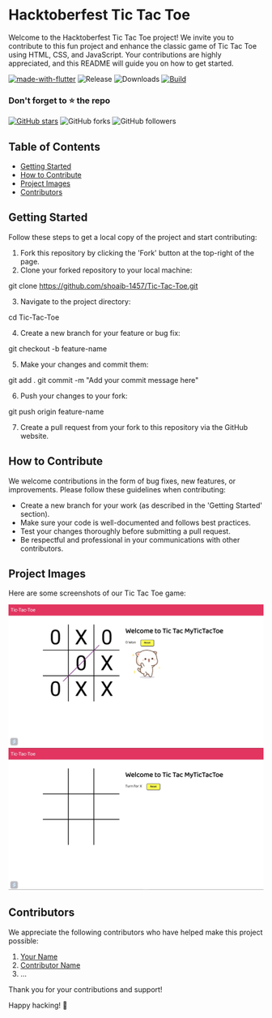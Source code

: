 # Hacktoberfest Tic Tac Toe

Welcome to the Hacktoberfest Tic Tac Toe project! We invite you to contribute to this fun project and enhance the classic game of Tic Tac Toe using HTML, CSS, and JavaScript. Your contributions are highly appreciated, and this README will guide you on how to get started.

[![made-with-flutter](https://img.shields.io/badge/Made%20with-Flutter-1f425f.svg)](https://flutter.dev/) ![Release](https://img.shields.io/github/v/release/TheGuyDangerous/Voicerra) ![Downloads](https://img.shields.io/github/downloads/TheGuyDangerous/Voicerra/total)
[![Build](https://github.com/TheGuyDangerous/Voicerra/actions/workflows/flutter-ci.yml/badge.svg)](https://github.com/TheGuyDangerous/Voicerra/actions/workflows/flutter-ci.yml)

### Don't forget to :star: the repo

[![GitHub stars](https://img.shields.io/github/stars/TheGuyDangerous/Voicerra.svg?style=social&label=Star)](https://github.com//TheGuyDangerous/Voicerra) ![GitHub forks](https://img.shields.io/github/forks/TheGuyDangerous/Voicerra.svg?style=social&label=Forks) ![GitHub followers](https://img.shields.io/github/followers/TheGuyDangerous.svg?style=social&label=Follow)


## Table of Contents
- [Getting Started](#getting-started)
- [How to Contribute](#how-to-contribute)
- [Project Images](#project-images)
- [Contributors](#contributors)

## Getting Started

Follow these steps to get a local copy of the project and start contributing:

1. Fork this repository by clicking the 'Fork' button at the top-right of the page.
2. Clone your forked repository to your local machine:

git clone https://github.com/shoaib-1457/Tic-Tac-Toe.git

3. Navigate to the project directory:

cd Tic-Tac-Toe

4. Create a new branch for your feature or bug fix:

git checkout -b feature-name

5. Make your changes and commit them:

git add .
git commit -m "Add your commit message here"

6. Push your changes to your fork:

git push origin feature-name

7. Create a pull request from your fork to this repository via the GitHub website.

## How to Contribute

We welcome contributions in the form of bug fixes, new features, or improvements. Please follow these guidelines when contributing:

- Create a new branch for your work (as described in the 'Getting Started' section).
- Make sure your code is well-documented and follows best practices.
- Test your changes thoroughly before submitting a pull request.
- Be respectful and professional in your communications with other contributors.

## Project Images

Here are some screenshots of our Tic Tac Toe game:

![Tic Tac Toe Screenshot 1](/assets/media/pic1.jpg)
![Tic Tac Toe Screenshot 2](/assets/media/pic2.jpg)

## Contributors

We appreciate the following contributors who have helped make this project possible:

1. [Your Name](https://github.com/shoaib-1457)
2. [Contributor Name](https://github.com/neutx)
3. ...

Thank you for your contributions and support!

Happy hacking! 🚀
